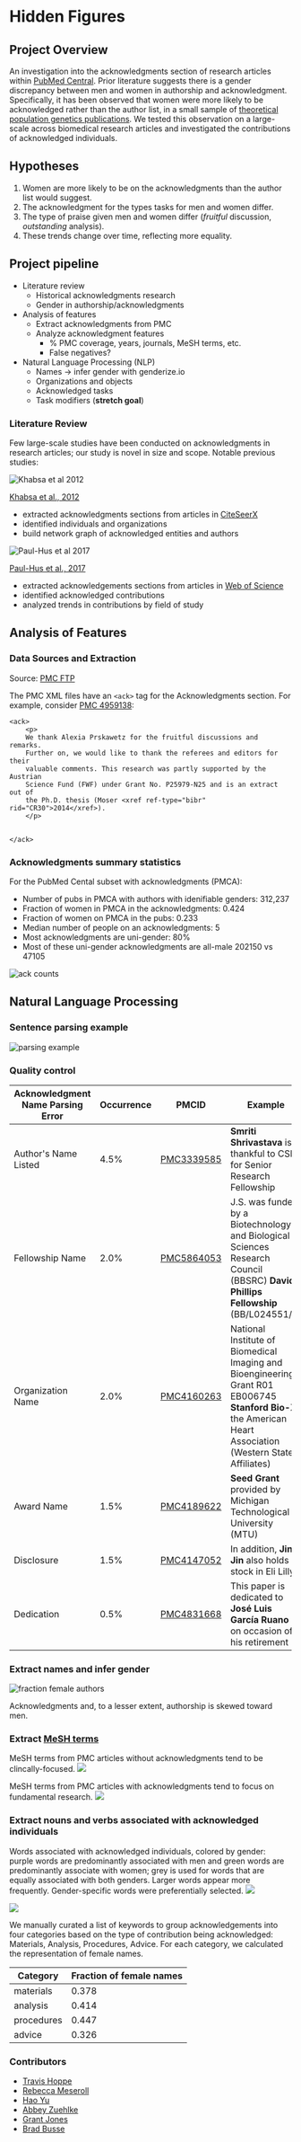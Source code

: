 # Hidden Figures

## Project Overview
An investigation into the acknowledgments section of research articles within [PubMed Central](https://www.ncbi.nlm.nih.gov/pmc/).
Prior literature suggests there is a gender discrepancy between men and women in authorship and acknowledgment. 
Specifically, it has been observed that women were more likely to be acknowledged rather than the author list, in a small sample of  [theoretical population genetics publications](https://www.biorxiv.org/content/early/2018/07/05/360933). We tested this observation  on a large-scale across biomedical research articles and investigated the contributions of acknowledged individuals.

## Hypotheses

1. Women are more likely to be on the acknowledgments than the author list would suggest.
2. The acknowledgment for the types tasks for men and women differ.
3. The type of praise given men and women differ (_fruitful_ discussion, _outstanding_ analysis).
4. These trends change over time, reflecting more equality.


## Project pipeline
- Literature review
  - Historical acknowledgments research
  - Gender in authorship/acknowledgments
- Analysis of features
  - Extract acknowledgments from PMC
  - Analyze acknowledgment features
    - % PMC coverage, years, journals, MeSH terms, etc.
    - False negatives?
- Natural Language Processing (NLP)
  - Names → infer gender with genderize.io
  - Organizations and objects
  - Acknowledged tasks
  - Task modifiers (**stretch goal**)


### Literature Review
Few large-scale studies have been conducted on acknowledgments in research articles; our study is novel in size and scope. Notable previous studies: 

![Khabsa et al 2012](figures/Khabsa_clip_small.png)

[Khabsa et al., 2012](https://link.springer.com/chapter/10.1007/978-3-642-29047-3_43)
- extracted acknowledgments sections from articles in [CiteSeerX](http://citeseer.ist.psu.edu/index;jsessionid=75C159A83DB7C9F3624F934430F5F3E7)
- identified individuals and organizations
- build network graph of acknowledged entities and authors

![Paul-Hus et al 2017](figures/Paul-Hus_clip_small.png)

[Paul-Hus et al., 2017](https://journals.plos.org/plosone/article?id=10.1371/journal.pone.0185578)
- extracted acknowledgements sections from articles in [Web of Science](https://clarivate.com/products/web-of-science/)
- identified acknowledged contributions
- analyzed trends in contributions by field of study

## Analysis of Features

### Data Sources and Extraction

Source: [PMC FTP](https://www.ncbi.nlm.nih.gov/pmc/tools/ftp/)

The PMC XML files have an `<ack>` tag for the Acknowledgments section.
For example, consider [PMC 4959138](https://www.ncbi.nlm.nih.gov/pmc/articles/PMC4959138/):

```
<ack>
    <p>
	We thank Alexia Prskawetz for the fruitful discussions and remarks. 
	Further on, we would like to thank the referees and editors for their 
	valuable comments. This research was partly supported by the Austrian 
	Science Fund (FWF) under Grant No. P25979-N25 and is an extract out of 
	the Ph.D. thesis (Moser <xref ref-type="bibr" rid="CR30">2014</xref>).
    </p>
    
   
</ack>
```

### Acknowledgments summary statistics
For the PubMed Cental subset with acknowledgments (PMCA): 
+ Number of pubs in PMCA with authors with idenifiable genders: 312,237
+ Fraction of women in PMCA in the acknowledgments: 0.424 
+ Fraction of women on PMCA in the pubs: 0.233
+ Median number of people on an acknowledgments: 5
+ Most acknowledgments are uni-gender: 80%
+ Most of these uni-gender acknowledgments are all-male 202150 vs 47105

![ack counts](figures/ack_counts.png)


## Natural Language Processing
### Sentence parsing example

![parsing example](figures/parsing_example_displacy_small.png)


### Quality control

| Acknowledgment Name Parsing Error | Occurrence |PMCID | Example
|--|--|--|--
| Author's Name Listed  | 4.5% | [PMC3339585](https://www.ncbi.nlm.nih.gov/pmc/articles/PMC3339585/) | **Smriti Shrivastava** is thankful to CSIR for Senior Research Fellowship
| Fellowship Name|2.0%|[PMC5864053](https://www.ncbi.nlm.nih.gov/pmc/articles/PMC5864053/)|J.S. was funded by a Biotechnology and Biological Sciences Research Council (BBSRC) **David Phillips Fellowship** (BB/L024551/1)
|Organization Name |2.0%|[PMC4160263](https://www.ncbi.nlm.nih.gov/pmc/articles/PMC4160263/)|National Institute of Biomedical Imaging and Bioengineering Grant R01 EB006745 **Stanford Bio-X**, the American Heart Association (Western States Affiliates)
| Award Name | 1.5% |[PMC4189622](https://www.ncbi.nlm.nih.gov/pmc/articles/PMC4189622/)|**Seed Grant** provided by Michigan Technological University (MTU)
| Disclosure | 1.5% |[PMC4147052](https://www.ncbi.nlm.nih.gov/pmc/articles/PMC4147052/)|In addition, **Jin Jin** also holds stock in Eli Lilly
| Dedication | 0.5% |[PMC4831668](https://www.ncbi.nlm.nih.gov/pmc/articles/PMC4831668/)|This paper is dedicated to **José Luis García Ruano** on occasion of his retirement

### Extract names and infer gender 

![fraction female authors](figures/counts_of_authorship_ack.png)

Acknowledgments and, to a lesser extent, authorship is skewed toward men.

### Extract [MeSH terms](https://www.ncbi.nlm.nih.gov/mesh) 
MeSH terms from PMC articles without acknowledgments tend to be clincally-focused.
![](figures/Ack_absent_wordcloud.png)

MeSH terms from PMC articles with acknowledgments tend to focus on fundamental research.
![](figures/Ack_present_wordcloud.png)

### Extract nouns and verbs associated with acknowledged individuals
Words associated with acknowledged individuals, colored by gender: purple words are predominantly associated with men and green words are predominantly associate with women; grey is used for words that are equally associated with both genders. Larger words appear more frequently. Gender-specific words were preferentially selected.
![](figures/cloud_gendered_nouns.png)


![](figures/cloud_gendered_verbs.png)

We manually curated a list of keywords to group acknowledgements into four categories based on the type of contribution being acknowledged: Materials, Analysis, Procedures, Advice. For each category, we calculated the representation of female names.

| Category | Fraction of female names|
|--|--|
|materials| 0.378|
|analysis| 0.414|
|procedures| 0.447|
|advice| 0.326|

### Contributors

+ [Travis Hoppe](https://github.com/thoppe)
+ [Rebecca Meseroll](https://github.com/rmeseroll)
+ [Hao Yu](https://github.com/summer66)
+ [Abbey Zuehlke](https://github.com/zuehlkead)
+ [Grant Jones](https://github.com/grantdjones)
+ [Brad Busse](https://github.com/facepalm)
